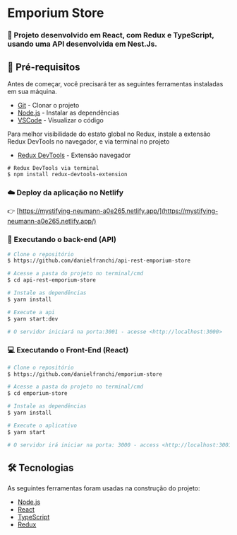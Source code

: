 # Emporium Store
 
### :rocket: Projeto desenvolvido em React, com Redux e TypeScript, usando uma API desenvolvida em Nest.Js.

## :wrench: Pré-requisitos

Antes de começar, você precisará ter as seguintes ferramentas instaladas em sua máquina.

- [Git](https://git-scm.com) - Clonar o projeto
- [Node.js](https://nodejs.org/en/) - Instalar as dependências
- [VSCode](https://code.visualstudio.com/) - Visualizar o código


Para melhor visibilidade do estato global no Redux, instale a extensão Redux DevTools no navegador, e via terminal no projeto 

- [Redux DevTools](http://bit.ly/ctt-redux-dev-tools) - Extensão navegador

```
# Redux DevTools via terminal
$ npm install redux-devtools-extension
```

### :cloud: Deploy da aplicação no Netlify

:point_right:  [https://mystifying-neumann-a0e265.netlify.app/](https://mystifying-neumann-a0e265.netlify.app/)

### 🎲 Executando o back-end (API)

```bash
# Clone o repositório
$ https://github.com/danielfranchi/api-rest-emporium-store

# Acesse a pasta do projeto no terminal/cmd 
$ cd api-rest-emporium-store

# Instale as dependências
$ yarn install

# Execute a api
$ yarn start:dev

# O servidor iniciará na porta:3001 - acesse <http://localhost:3000>
```

### :computer: Executando o Front-End (React)

```bash
# Clone o repositório
$ https://github.com/danielfranchi/emporium-store

# Acesse a pasta do projeto no terminal/cmd 
$ cd emporium-store

# Instale as dependências
$ yarn install

# Execute o aplicativo
$ yarn start

# O servidor irá iniciar na porta: 3000 - access <http://localhost:3001>
```

## 🛠 Tecnologias

As seguintes ferramentas foram usadas na construção do projeto:

- [Node.js](https://nodejs.org/en/)
- [React](https://pt-br.reactjs.org/)
- [TypeScript](https://www.typescriptlang.org/)
- [Redux](https://react-redux.js.org/)
